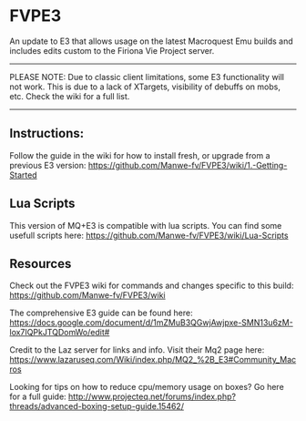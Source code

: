 # FVPE3

An update to E3 that allows usage on the latest Macroquest Emu builds and includes edits custom to the Firiona Vie Project server.

-----

PLEASE NOTE: Due to classic client limitations, some E3 functionality will not work. This is due to a lack of XTargets, visibility of debuffs on mobs, etc. Check the wiki for a full list.

-----

## Instructions:

Follow the guide in the wiki for how to install fresh, or upgrade from a previous E3 version: https://github.com/Manwe-fv/FVPE3/wiki/1.-Getting-Started

## Lua Scripts

This version of MQ+E3 is compatible with lua scripts. You can find some usefull scripts here: https://github.com/Manwe-fv/FVPE3/wiki/Lua-Scripts

## Resources

Check out the FVPE3 wiki for commands and changes specific to this build: https://github.com/Manwe-fv/FVPE3/wiki

The comprehensive E3 guide can be found here: https://docs.google.com/document/d/1mZMuB3QGwjAwjpxe-SMN13u6zM-lox7IQPkJTQDomWo/edit#

Credit to the Laz server for links and info. Visit their Mq2 page here: https://www.lazaruseq.com/Wiki/index.php/MQ2_%2B_E3#Community_Macros

Looking for tips on how to reduce cpu/memory usage on boxes? Go here for a full guide: http://www.projecteq.net/forums/index.php?threads/advanced-boxing-setup-guide.15462/
